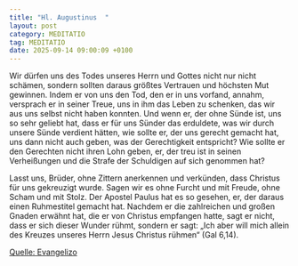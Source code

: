 ```yaml
---
title: "Hl. Augustinus  "
layout: post
category: MEDITATIO
tag: MEDITATIO
date: 2025-09-14 09:00:09 +0100
---
```

 
Wir dürfen uns des Todes unseres Herrn und Gottes nicht nur nicht schämen, sondern sollten daraus größtes Vertrauen und höchsten Mut gewinnen. Indem er von uns den Tod, den er in uns vorfand, annahm, versprach er in seiner Treue, uns in ihm das Leben zu schenken, das wir aus uns selbst nicht haben konnten.<!--more--> Und wenn er, der ohne Sünde ist, uns so sehr geliebt hat, dass er für uns Sünder das erduldete, was wir durch unsere Sünde verdient hätten, wie sollte er, der uns gerecht gemacht hat, uns dann nicht auch geben, was der Gerechtigkeit entspricht? Wie sollte er den Gerechten nicht ihren Lohn geben, er, der treu ist in seinen Verheißungen und die Strafe der Schuldigen auf sich genommen hat?
 
Lasst uns, Brüder, ohne Zittern anerkennen und verkünden, dass Christus für uns gekreuzigt wurde. Sagen wir es ohne Furcht und mit Freude, ohne Scham und mit Stolz. Der Apostel Paulus hat es so gesehen, er, der daraus einen Ruhmestitel gemacht hat. Nachdem er die zahlreichen und großen Gnaden erwähnt hat, die er von Christus empfangen hatte, sagt er nicht, dass er sich dieser Wunder rühmt, sondern er sagt: „Ich aber will mich allein des Kreuzes unseres Herrn Jesus Christus rühmen“ (Gal 6,14).

[Quelle: Evangelizo](https://evangeliumtagfuertag.org/DE/gospel)